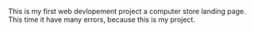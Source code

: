 This is my first web devlopement project a computer store landing page.
This time it have many errors, because this is my project.
